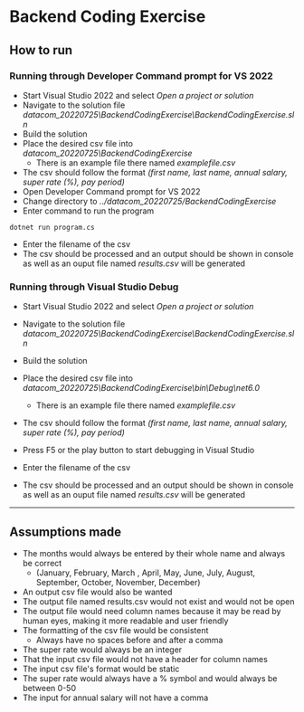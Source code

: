 # Backend Coding Exercise

## How to run
### Running through Developer Command prompt for VS 2022
- Start Visual Studio 2022 and select <em>Open a project or solution</em>
- Navigate to the solution file <em>datacom_20220725\BackendCodingExercise\BackendCodingExercise.sln</em>
- Build the solution
- Place the desired csv file into <em>datacom_20220725\BackendCodingExercise</em> 
    - There is an example file there named <em>examplefile.csv</em>
- The csv should follow the format <em>(first name, last name, annual salary, super rate (%), pay period)</em>
- Open Developer Command prompt for VS 2022
- Change directory to <em>../datacom_20220725/BackendCodingExercise</em> 
- Enter command to run the program
```
dotnet run program.cs 
```
- Enter the filename of the csv 
- The csv should be processed and an output should be shown in console as well as an ouput file named <em>results.csv</em> will be generated

### Running through Visual Studio Debug
- Start Visual Studio 2022 and select <em>Open a project or solution</em>
- Navigate to the solution file <em>datacom_20220725\BackendCodingExercise\BackendCodingExercise.sln</em>
- Build the solution
- Place the desired csv file into <em>datacom_20220725\BackendCodingExercise\bin\Debug\net6.0</em> 
    - There is an example file there named <em>examplefile.csv</em>
- The csv should follow the format <em>(first name, last name, annual salary, super rate (%), pay period)</em>

- Press F5 or the play button to start debugging in Visual Studio
- Enter the filename of the csv 
- The csv should be processed and an output should be shown in console as well as an ouput file named <em>results.csv</em> will be generated

---
## Assumptions made
- The months would always be entered by their whole name and always be correct 
    - (January, February, March , April, May, June, July, August, September, October, November, December)
- An output csv file would also be wanted
- The output file named results.csv would not exist and would not be open 
- The output file would need column names because it may be read by human eyes, making it more readable and user friendly
- The formatting of the csv file would be consistent
    - Always have no spaces before and after a comma
- The super rate would always be an integer
- That the input csv file would not have a header for column names
- The input csv file's format would be static
- The super rate would always have a % symbol and would always be between 0-50
- The input for annual salary will not have a comma

